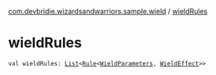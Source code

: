 [com.devbridie.wizardsandwarriors.sample.wield](index.md) / [wieldRules](.)

# wieldRules

`val wieldRules: `[`List`](https://kotlinlang.org/api/latest/jvm/stdlib/kotlin.collections/-list/index.html)`<`[`Rule`](../com.devbridie.wizardsandwarriors.framework/-rule/index.md)`<`[`WieldParameters`](-wield-parameters/index.md)`, `[`WieldEffect`](-wield-effect.md)`>>`